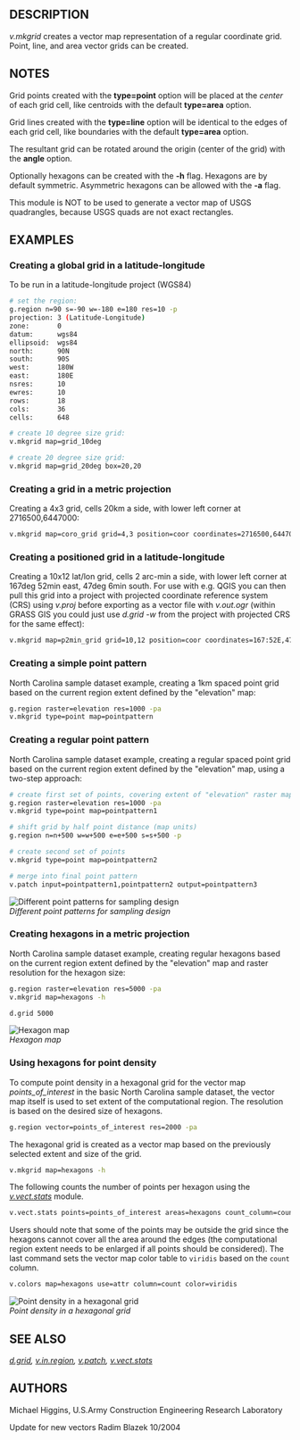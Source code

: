 ## DESCRIPTION

*v.mkgrid* creates a vector map representation of a regular coordinate
grid. Point, line, and area vector grids can be created.

## NOTES

Grid points created with the **type=point** option will be placed at the
*center* of each grid cell, like centroids with the default
**type=area** option.

Grid lines created with the **type=line** option will be identical to
the edges of each grid cell, like boundaries with the default
**type=area** option.

The resultant grid can be rotated around the origin (center of the grid)
with the **angle** option.

Optionally hexagons can be created with the **-h** flag. Hexagons are by
default symmetric. Asymmetric hexagons can be allowed with the **-a**
flag.

This module is NOT to be used to generate a vector map of USGS
quadrangles, because USGS quads are not exact rectangles.

## EXAMPLES

### Creating a global grid in a latitude-longitude

To be run in a latitude-longitude project (WGS84)

```sh
# set the region:
g.region n=90 s=-90 w=-180 e=180 res=10 -p
projection: 3 (Latitude-Longitude)
zone:       0
datum:      wgs84
ellipsoid:  wgs84
north:      90N
south:      90S
west:       180W
east:       180E
nsres:      10
ewres:      10
rows:       18
cols:       36
cells:      648

# create 10 degree size grid:
v.mkgrid map=grid_10deg

# create 20 degree size grid:
v.mkgrid map=grid_20deg box=20,20
```

### Creating a grid in a metric projection

Creating a 4x3 grid, cells 20km a side, with lower left corner at
2716500,6447000:

```sh
v.mkgrid map=coro_grid grid=4,3 position=coor coordinates=2716500,6447000 box=20000,20000
```

### Creating a positioned grid in a latitude-longitude

Creating a 10x12 lat/lon grid, cells 2 arc-min a side, with lower left
corner at 167deg 52min east, 47deg 6min south. For use with e.g. QGIS
you can then pull this grid into a project with projected coordinate
reference system (CRS) using *v.proj* before exporting as a vector file
with *v.out.ogr* (within GRASS GIS you could just use *d.grid -w* from
the project with projected CRS for the same effect):

```sh
v.mkgrid map=p2min_grid grid=10,12 position=coor coordinates=167:52E,47:06S box=0:02,0:02
```

### Creating a simple point pattern

North Carolina sample dataset example, creating a 1km spaced point grid
based on the current region extent defined by the "elevation" map:

```sh
g.region raster=elevation res=1000 -pa
v.mkgrid type=point map=pointpattern
```

### Creating a regular point pattern

North Carolina sample dataset example, creating a regular spaced point
grid based on the current region extent defined by the "elevation" map,
using a two-step approach:

```sh
# create first set of points, covering extent of "elevation" raster map
g.region raster=elevation res=1000 -pa
v.mkgrid type=point map=pointpattern1

# shift grid by half point distance (map units)
g.region n=n+500 w=w+500 e=e+500 s=s+500 -p

# create second set of points
v.mkgrid type=point map=pointpattern2

# merge into final point pattern
v.patch input=pointpattern1,pointpattern2 output=pointpattern3
```

![Different point patterns for sampling design](v_mkgrid_ppattern.png)  
*Different point patterns for sampling design*

### Creating hexagons in a metric projection

North Carolina sample dataset example, creating regular hexagons based
on the current region extent defined by the "elevation" map and raster
resolution for the hexagon size:

```sh
g.region raster=elevation res=5000 -pa
v.mkgrid map=hexagons -h

d.grid 5000
```

![Hexagon map](v_mkgrid_hexagons.png)  
*Hexagon map*

### Using hexagons for point density

To compute point density in a hexagonal grid for the vector map
*points_of_interest* in the basic North Carolina sample dataset, the
vector map itself is used to set extent of the computational region. The
resolution is based on the desired size of hexagons.

```sh
g.region vector=points_of_interest res=2000 -pa
```

The hexagonal grid is created as a vector map based on the previously
selected extent and size of the grid.

```sh
v.mkgrid map=hexagons -h
```

The following counts the number of points per hexagon using the
*[v.vect.stats](v.vect.stats.md)* module.

```sh
v.vect.stats points=points_of_interest areas=hexagons count_column=count
```

Users should note that some of the points may be outside the grid since
the hexagons cannot cover all the area around the edges (the
computational region extent needs to be enlarged if all points should be
considered). The last command sets the vector map color table to
`viridis` based on the `count` column.

```sh
v.colors map=hexagons use=attr column=count color=viridis
```

![Point density in a hexagonal grid](v_mkgrid.png)  
*Point density in a hexagonal grid*

## SEE ALSO

*[d.grid](d.grid.md), [v.in.region](v.in.region.md),
[v.patch](v.patch.md), [v.vect.stats](v.vect.stats.md)*

## AUTHORS

Michael Higgins, U.S.Army Construction Engineering Research Laboratory

Update for new vectors Radim Blazek 10/2004
